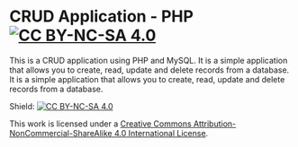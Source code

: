 # CRUD Application - PHP [![CC BY-NC-SA 4.0][cc-by-nc-sa-image]][cc-by-nc-sa]
This is a CRUD application using PHP and MySQL. It is a simple application that allows you to create, read, update and delete records from a database. It is a simple application that allows you to create, read, update and delete records from a database. 

Shield: [![CC BY-NC-SA 4.0][cc-by-nc-sa-shield]][cc-by-nc-sa]

This work is licensed under a
[Creative Commons Attribution-NonCommercial-ShareAlike 4.0 International License][cc-by-nc-sa].



[cc-by-nc-sa]: http://creativecommons.org/licenses/by-nc-sa/4.0/
[cc-by-nc-sa-image]: https://licensebuttons.net/l/by-nc-sa/4.0/88x31.png
[cc-by-nc-sa-shield]: https://img.shields.io/badge/License-CC%20BY--NC--SA%204.0-lightgrey.svg

